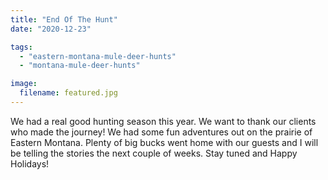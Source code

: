 ```yaml
---
title: "End Of The Hunt"
date: "2020-12-23"

tags: 
  - "eastern-montana-mule-deer-hunts"
  - "montana-mule-deer-hunts"

image:
  filename: featured.jpg
---
```


We had a real good hunting season this year. We want to thank our clients who made the journey! We had some fun adventures out on the prairie of Eastern Montana. Plenty of big bucks went home with our guests and I will be telling the stories the next couple of weeks. Stay tuned and Happy Holidays!
